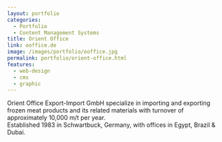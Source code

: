 ```yaml
---
layout: portfolio
categories: 
  - Portfolio
  - Content Management Systems
title: Orient Office
link: ooffice.de
image: /images/portfolio/ooffice.jpg
permalink: portfolio/orient-office.html
features:
  - web-design
  - cms
  - graphic
---
```


Orient Office Export-Import GmbH specialize in importing and exporting frozen meat products and its related materials with turnover of approximately 10,000 m/t per year.  
Established 1983 in Schwartbuck, Germany, with offices in Egypt, Brazil & Dubai.